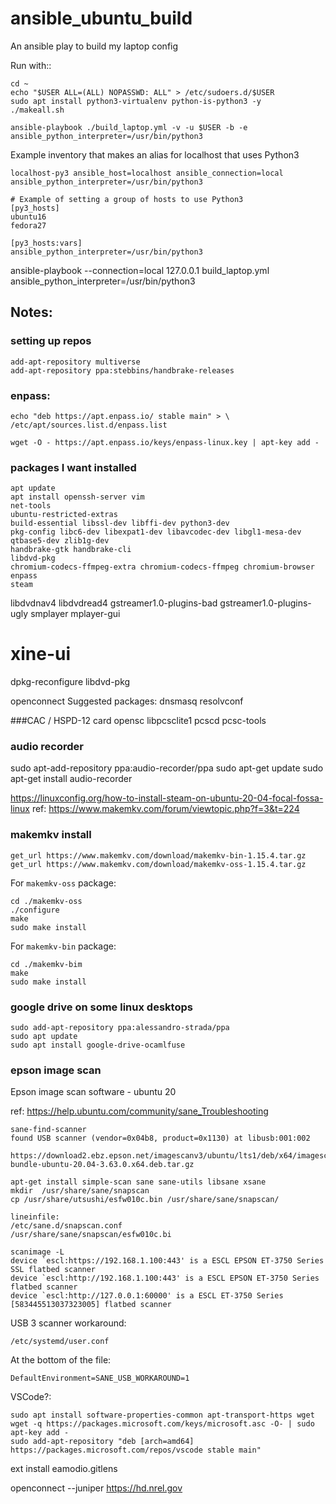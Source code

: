 # ansible_ubuntu_build
An ansible play to build my laptop config

Run with::

    cd ~
    echo "$USER ALL=(ALL) NOPASSWD: ALL" > /etc/sudoers.d/$USER
    sudo apt install python3-virtualenv python-is-python3 -y
    ./makeall.sh

    ansible-playbook ./build_laptop.yml -v -u $USER -b -e ansible_python_interpreter=/usr/bin/python3

Example inventory that makes an alias for localhost that uses Python3

    localhost-py3 ansible_host=localhost ansible_connection=local ansible_python_interpreter=/usr/bin/python3
    
    # Example of setting a group of hosts to use Python3
    [py3_hosts]
    ubuntu16
    fedora27
    
    [py3_hosts:vars]
    ansible_python_interpreter=/usr/bin/python3


ansible-playbook --connection=local 127.0.0.1 build_laptop.yml ansible_python_interpreter=/usr/bin/python3
## Notes:

### setting up repos

    add-apt-repository multiverse
    add-apt-repository ppa:stebbins/handbrake-releases

### enpass:

    echo "deb https://apt.enpass.io/ stable main" > \
    /etc/apt/sources.list.d/enpass.list

    wget -O - https://apt.enpass.io/keys/enpass-linux.key | apt-key add -

### packages I want installed

    apt update
    apt install openssh-server vim 
    net-tools
    ubuntu-restricted-extras
    build-essential libssl-dev libffi-dev python3-dev
    pkg-config libc6-dev libexpat1-dev libavcodec-dev libgl1-mesa-dev qtbase5-dev zlib1g-dev 
    handbrake-gtk handbrake-cli 
    libdvd-pkg
    chromium-codecs-ffmpeg-extra chromium-codecs-ffmpeg chromium-browser
    enpass
    steam

libdvdnav4 
libdvdread4
gstreamer1.0-plugins-bad 
gstreamer1.0-plugins-ugly
smplayer mplayer-gui
# xine-ui
dpkg-reconfigure libdvd-pkg

openconnect
Suggested packages:
  dnsmasq resolvconf

###CAC / HSPD-12 card
opensc libpcsclite1 pcscd pcsc-tools

### audio recorder
sudo apt-add-repository ppa:audio-recorder/ppa
sudo apt-get update
sudo apt-get install audio-recorder

https://linuxconfig.org/how-to-install-steam-on-ubuntu-20-04-focal-fossa-linux
ref: https://www.makemkv.com/forum/viewtopic.php?f=3&t=224

### makemkv install
    get_url https://www.makemkv.com/download/makemkv-bin-1.15.4.tar.gz
    get_url https://www.makemkv.com/download/makemkv-oss-1.15.4.tar.gz

For `makemkv-oss` package:

    cd ./makemkv-oss
    ./configure
    make
    sudo make install

For `makemkv-bin` package:

    cd ./makemkv-bim
    make
    sudo make install

### google drive on some linux desktops

    sudo add-apt-repository ppa:alessandro-strada/ppa
    sudo apt update
    sudo apt install google-drive-ocamlfuse


### epson image scan

Epson image scan software - ubuntu 20

ref: https://help.ubuntu.com/community/sane_Troubleshooting

    sane-find-scanner
    found USB scanner (vendor=0x04b8, product=0x1130) at libusb:001:002

    https://download2.ebz.epson.net/imagescanv3/ubuntu/lts1/deb/x64/imagescan-bundle-ubuntu-20.04-3.63.0.x64.deb.tar.gz

    apt-get install simple-scan sane sane-utils libsane xsane
    mkdir  /usr/share/sane/snapscan
    cp /usr/share/utsushi/esfw010c.bin /usr/share/sane/snapscan/

    lineinfile:
    /etc/sane.d/snapscan.conf
    /usr/share/sane/snapscan/esfw010c.bi

    scanimage -L
    device `escl:https://192.168.1.100:443' is a ESCL EPSON ET-3750 Series SSL flatbed scanner
    device `escl:http://192.168.1.100:443' is a ESCL EPSON ET-3750 Series flatbed scanner
    device `escl:http://127.0.0.1:60000' is a ESCL ET-3750 Series [583445513037323005] flatbed scanner

USB 3 scanner workaround:

    /etc/systemd/user.conf
    
At the bottom of the file:

    DefaultEnvironment=SANE_USB_WORKAROUND=1

VSCode?:

    sudo apt install software-properties-common apt-transport-https wget
    wget -q https://packages.microsoft.com/keys/microsoft.asc -O- | sudo apt-key add -
    sudo add-apt-repository "deb [arch=amd64] https://packages.microsoft.com/repos/vscode stable main"


ext install eamodio.gitlens


openconnect --juniper  https://hd.nrel.gov

